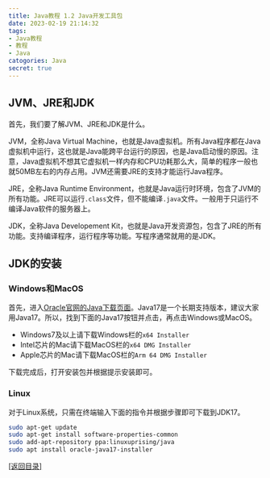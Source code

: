 ```yaml
---
title: Java教程 1.2 Java开发工具包
date: 2023-02-19 21:14:32
tags: 
- Java教程
- 教程
- Java
catogories: Java
secret: true
---
```


## JVM、JRE和JDK

首先，我们要了解JVM、JRE和JDK是什么。

JVM，全称Java Virtual Machine，也就是Java虚拟机。所有Java程序都在Java虚拟机中运行，这也就是Java能跨平台运行的原因，也是Java启动慢的原因。注意，Java虚拟机不想其它虚拟机一样内存和CPU功耗那么大，简单的程序一般也就50MB左右的内存占用。JVM还需要JRE的支持才能运行Java程序。

JRE，全称Java Runtime Environment，也就是Java运行时环境，包含了JVM的所有功能。JRE可以运行`.class`文件，但不能编译`.java`文件。一般用于只运行不编译Java软件的服务器上。

JDK，全称Java Developement Kit，也就是Java开发资源包，包含了JRE的所有功能。支持编译程序，运行程序等功能。写程序通常就用的是JDK。

## JDK的安装

### Windows和MacOS

首先，进入[Oracle官网的Java下载页面](https://www.oracle.com/java/technologies/downloads/)。Java17是一个长期支持版本，建议大家用Java17。所以，找到下面的Java17按钮并点击，再点击Windows或MacOS。

- Windows7及以上请下载Windows栏的`x64 Installer`
- Intel芯片的Mac请下载MacOS栏的`x64 DMG Installer`
- Apple芯片的Mac请下载MacOS栏的`Arm 64 DMG Installer`

下载完成后，打开安装包并根据提示安装即可。

### Linux

对于Linux系统，只需在终端输入下面的指令并根据步骤即可下载到JDK17。

```bash
sudo apt-get update
sudo apt-get install software-properties-common
sudo add-apt-repository ppa:linuxuprising/java
sudo apt install oracle-java17-installer
```

[[返回目录]](https://tigercrl.github.io/2023/02/14/Java教程目录/)
